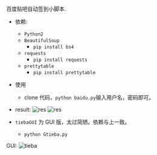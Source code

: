 百度贴吧自动签到小脚本.

- 依赖:
    - `Python2`
    - `BeautifulSoup`
        - `pip install bs4`
    - `requests`
        - `pip install requests`
    - `prettytable`
        - `pip install prettytable`

- 使用
    - clone 代码，`python baidu.py`输入用户名，密码即可。

- result:
![res](http://ww2.sinaimg.cn/large/005NaGmtjw1f4x83f2vdsj30x50m9153.jpg)
![res](http://ww2.sinaimg.cn/large/005NaGmtjw1f4x82pnp4aj30ry0n24ba.jpg)

- `tiebaGUI` 为 GUI 版，太过简陋。依赖与上一致。
    - `python Gtieba.py`

GUI:
![tieba](http://ww3.sinaimg.cn/large/005NaGmtjw1f4ymy4xytbj30cn0k8tf1.jpg)
